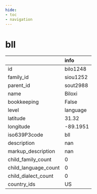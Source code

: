 ```yaml
---
hide:
- toc
- navigation
---
```

# bll
|                      | info     |
|:---------------------|:---------|
| id                   | bilo1248 |
| family_id            | siou1252 |
| parent_id            | sout2988 |
| name                 | Biloxi   |
| bookkeeping          | False    |
| level                | language |
| latitude             | 31.32    |
| longitude            | -89.1951 |
| iso639P3code         | bll      |
| description          | nan      |
| markup_description   | nan      |
| child_family_count   | 0        |
| child_language_count | 0        |
| child_dialect_count  | 0        |
| country_ids          | US       |